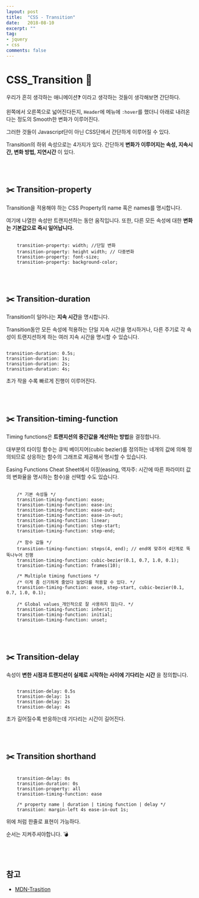 ```yaml
---
layout: post
title:  "CSS - Transition"
date:   2018-08-10
excerpt: ""
tag:
- jquery
- css
comments: false
---
```


# CSS_Transition :tada:

우리가 흔히 생각하는 애니메이션:question: 이라고 생각하는 것들이 생각해보면 간단하다.
</br>

왼쪽에서 오른쪽으로 넓어진다든지, `Header`에 메뉴에 `:hover`를 했더니 아래로 내려온다는 정도의 Smooth한 변화가 이루어진다.
</br>

그러한 것들이 Javascript단이 아닌 CSS단에서 간단하게 이루어질 수 있다.
</br>

Transition의 하위 속성으로는 4가지가 있다. 간단하게 **변화가 이루어지는 속성, 지속시간, 변화 방법, 지연시간** 이 있다.

</br>
</br>

## :scissors: Transition-property

Transition을 적용해야 하는 CSS Property의 name 혹은 names를 명시합니다.
</br>

여기에 나열한 속성만 트랜지션하는 동안 움직입니다. 또한, 다른 모든 속성에 대한 **변화는 기본값으로 즉시 일어납니다.**
</br>

```

    transition-property: width; //단일 변화
    transition-property: height width; // 다중변화
    transition-property: font-size;
    transition-property: background-color;

```

</br>
</br>

## :scissors: Transition-duration

Transition이 일어나는 **지속 시간**을 명시합니다.
</br>

Transition동안 모든 속성에 적용하는 단일 지속 시간을 명시하거나, 다른 주기로 각 속성이 트랜지션하게 하는 여러 지속 시간을 명시할 수 있습니다.

```

transition-duration: 0.5s;
transition-duration: 1s;
transition-duration: 2s;
transition-duration: 4s;

```

초가 작을 수록 빠르게 진행이 이루어진다.

</br>
</br>

## :scissors: Transition-timing-function

Timing functions은 **트랜지션의 중간값을 계산하는 방법**을 결정합니다.
</br>

대부분의 타이밍 함수는 큐빅 베이지어(cubic bezier)를 정의하는 네개의 값에 의해 정의되므로 상응하는 함수의 그래프로 제공해서 명시할 수 있습니다.
</br>

Easing Functions Cheat Sheet에서 이징(easing, 역자주: 시간에 따른 파라미터 값의 변화율을 명시하는 함수)을 선택할 수도 있습니다.
</br>

```

    /* 기본 속성들 */
    transition-timing-function: ease;
    transition-timing-function: ease-in;
    transition-timing-function: ease-out;
    transition-timing-function: ease-in-out;
    transition-timing-function: linear;
    transition-timing-function: step-start;
    transition-timing-function: step-end;

    /* 함수 값들 */
    transition-timing-function: steps(4, end); // end에 맞추어 4단계로 뚝뚝나누어 진행
    transition-timing-function: cubic-bezier(0.1, 0.7, 1.0, 0.1);
    transition-timing-function: frames(10);

    /* Multiple timing functions */
    /* 이게 좀 신기하게 줄었다 늘었다를 적용할 수 있다. */
    transition-timing-function: ease, step-start, cubic-bezier(0.1, 0.7, 1.0, 0.1);

    /* Global values_개인적으로 잘 사용하지 않는다. */
    transition-timing-function: inherit;
    transition-timing-function: initial;
    transition-timing-function: unset;

```

</br>
</br>

## :scissors: Transition-delay

속성이 **변한 시점과 트랜지션이 실제로 시작하는 사이에 기다리는 시간** 을 정의합니다.
</br>

```

    transition-delay: 0.5s
    transition-delay: 1s
    transition-delay: 2s
    transition-delay: 4s

```

초가 길어질수록 반응하는데 기다리는 시간이 길어진다.

</br>
</br>

## :scissors: Transition shorthand

```

    transition-delay: 0s
    transition-duration: 0s
    transition-property: all
    transition-timing-function: ease

    /* property name | duration | timing function | delay */
    transition: margin-left 4s ease-in-out 1s;

```

위에 처럼 한줄로 표현이 가능하다.
</br>

순서는 지켜주셔야합니다. :bomb:

</br>
</br>

## 참고

- [MDN-Trasition](https://developer.mozilla.org/ko/docs/Web/CSS/CSS_Transitions/Using_CSS_transitions)